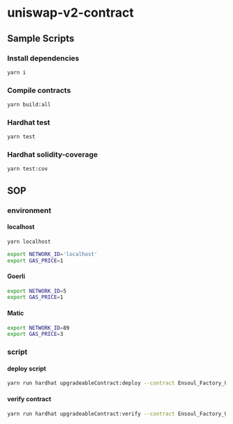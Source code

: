 # uniswap-v2-contract

## Sample Scripts
### Install dependencies
```bash
yarn i
```

### Compile contracts
```bash
yarn build:all
```

### Hardhat test
```bash
yarn test 
```

### Hardhat solidity-coverage
```bash
yarn test:cov
```

## SOP
### environment
#### localhost 
``` bash
yarn localhost

export NETWORK_ID='localhost'
export GAS_PRICE=1
```

#### Goerli
``` bash
export NETWORK_ID=5
export GAS_PRICE=1
```

#### Matic
``` bash
export NETWORK_ID=89
export GAS_PRICE=3
```

### script

#### deploy script
```bash
yarn run hardhat upgradeableContract:deploy --contract Ensoul_Factory_Upgradeable --gas-price $GAS_PRICE --args [] --network $NETWORK_ID
```

#### verify contract
```bash
yarn run hardhat upgradeableContract:verify --contract Ensoul_Factory_Upgradeable --args [] --network $NETWORK_ID
```